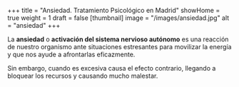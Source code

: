 +++
title = "Ansiedad. Tratamiento Psicológico en Madrid"
showHome = true
weight = 1
draft = false
[thumbnail]
image = "/images/ansiedad.jpg"
alt = "ansiedad"
+++

La **ansiedad** o **activación del sistema nervioso autónomo** es una reacción de nuestro organismo ante situaciones estresantes para movilizar la energía y que nos ayude a afrontarlas eficazmente.

Sin embargo, cuando es excesiva causa el efecto contrario, llegando a bloquear los recursos y causando mucho malestar.
